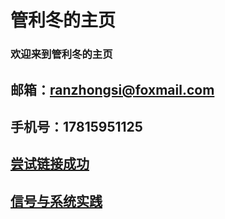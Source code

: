 #  管利冬的主页
###  欢迎来到管利冬的主页
##  邮箱：ranzhongsi@foxmail.com
##  手机号：17815951125
## <a href="/index-en.html">尝试链接成功</a>
## <a href="/p.html">信号与系统实践</a>
